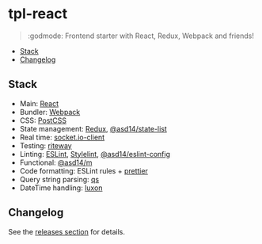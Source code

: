 <!-- markdownlint-disable line-length -->

# tpl-react

> :godmode: Frontend starter with React, Redux, Webpack and friends!

<!-- vim-markdown-toc GFM -->

* [Stack](#stack)
* [Changelog](#changelog)

<!-- vim-markdown-toc -->

## Stack

* Main: [React](https://github.com/facebook/react)
* Bundler: [Webpack](https://github.com/webpack/webpack)
* CSS: [PostCSS](https://github.com/postcss/postcss)
* State management: [Redux](https://github.com/reduxjs/redux), [@asd14/state-list](https://github.com/asd-xiv/state-list)
* Real time: [socket.io-client](https://github.com/socketio/socket.io-client)
* Testing: [riteway](https://github.com/ericelliott/riteway)
* Linting: [ESLint](https://github.com/eslint/eslint), [Stylelint](https://github.com/stylelint/stylelint), [@asd14/eslint-config](https://github.com/asd-xiv/eslint-config)
* Functional: [@asd14/m](https://github.com/asd-xiv/m)
* Code formatting: ESLint rules + [prettier](https://github.com/prettier/prettier)
* Query string parsing: [qs](https://github.com/ljharb/qs)
* DateTime handling: [luxon](https://github.com/moment/luxon)

## Changelog

See the [releases section](https://github.com/andreidmt/tpl-react/releases) for details.
